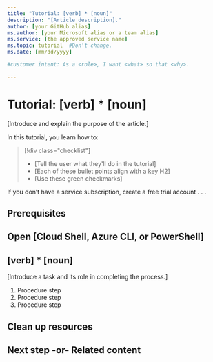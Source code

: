 ```yaml
---
title: "Tutorial: [verb] * [noun]"
description: "[Article description]."
author: [your GitHub alias]
ms.author: [your Microsoft alias or a team alias]
ms.service: [the approved service name]
ms.topic: tutorial  #Don't change.
ms.date: [mm/dd/yyyy]

#customer intent: As a <role>, I want <what> so that <why>.

---
```


<!-- --------------------------------------

- Use this template with pattern instructions for:

Tutorial

- Before you sign off or merge:

Remove all comments except the customer intent.

- Feedback:

https://aka.ms/patterns-feedback

-->

# Tutorial: [verb] * [noun]

<!-- Required: Article headline - H1

Identify the product or service and the feature area
the tutorial covers.

-->

[Introduce and explain the purpose of the article.]

<!-- Required: Introductory paragraphs (no heading)

Write a brief introduction that can help the user 
decide whether the article is relevant for them and
to describe how reading the article might benefit
them.

-->

In this tutorial, you learn how to:

> [!div class="checklist"]
> * [Tell the user what they'll do in the tutorial]
> * [Each of these bullet points align with a key H2]
> * [Use these green checkmarks]

<!-- Required: Outline (no heading)

Before your first H2, use the green checkmark format
for a bulleted list that outlines what you'll cover 
in the tutorial.

-->

If you don’t have a service subscription, create a free
trial account . . .

<!-- Required: Free account links (no heading)

Because quickstarts are intended to help new customers
evaluate a product or service, include a link to a 
free trial before the first H2.

-->

## Prerequisites

<!-- Optional: Prerequisites - H2

If included, "Prerequisites" must be the first H2 in the article.

List any items that are needed for the integration,
such as permissions or software.

If you need to sign in to a portal to do the quickstart, 
provide instructions and a link.

-->

## Open [Cloud Shell, Azure CLI, or PowerShell]

<!-- Optional: Open a demo environment - H2

If you want to refer to using Cloud Shell, the
Azure CLI, or Azure PowerShell, include the instructions as a first step,
after the "Prerequisites" section if prerequisites are included.

Include information about Cloud Shell only if all commands can 
run in Cloud Shell.

Use an include file if one is available.

--->

## [verb] * [noun]

[Introduce a task and its role in completing the process.]

<!-- Required: Tasks to complete in the process - H2

In one or more numbered H2 sections, describe tasks that 
the user completes in the process the tutorial describes.

-->

1. Procedure step
1. Procedure step
1. Procedure step

<!-- Required: Steps to complete the tasks - H2

Use ordered lists to describe how to complete tasks in 
the process. Be consistent when you describe how to
use a method or tool to complete the task.

Code requires specific formatting. Here are a few useful 
examples of commonly used code blocks. Make sure to 
use the interactive functionality when possible.

For the CLI-based or PowerShell-based procedures,
don't use bullets or numbering.

Here is an example of a code block for Java:

```java
cluster = Cluster.build(new File("src/site.yaml")).create();
...
client = cluster.connect();
```

Here's a code block for the Azure CLI:

```azurecli-interactive 
az vm create --resource-group myResourceGroup --name myVM 
--image win2016datacenter --admin-username azureuser 
--admin-password myPassword12
```

This is a code block for Azure PowerShell:

```azurepowershell-interactive
New-AzureRmContainerGroup -ResourceGroupName 
myResourceGroup -Name mycontainer 
-Image mcr.microsoft.com/windows/servercore/iis:nanoserver 
-OsType Windows -IpAddressType Public
```
-->

## Clean up resources

<!-- Optional: Steps to clean up resources - H2

Provide steps the user takes to clean up resources that
were created to complete the article.

-->

## Next step -or- Related content
<!-- 
> [!div class="nextstepaction"]
> [Next sequential article title](link.md)

-or-

* [Related article title](link.md)
* [Related article title](link.md)
* [Related article title](link.md) -->

<!-- Optional: Next step or Related content - H2

Consider adding one of these H2 sections (not both):

A "Next step" section that uses 1 link in a blue box 
to point to a next, consecutive article in a sequence.

-or- 

A "Related content" section that lists links to 
1 to 3 articles the user might find helpful.

-->

<!--

Remove all comments except the customer intent
before you sign off or merge to the main branch.

-->
